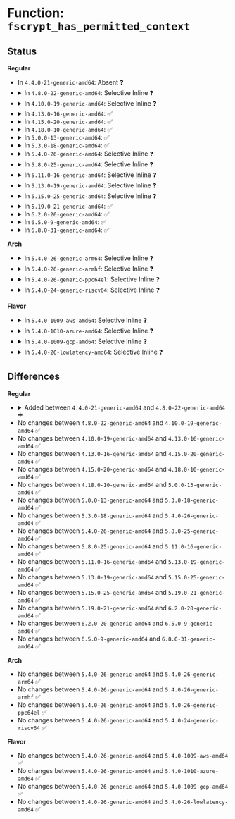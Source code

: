 # Function: <code>fscrypt_has_permitted_context</code>

## Status
<b>Regular</b>
<ul>
<li>
In <code>4.4.0-21-generic-amd64</code>: Absent ❓
</li>
<li>
<details>
<summary>In <code>4.8.0-22-generic-amd64</code>: Selective Inline ❓</summary>

```c
int fscrypt_has_permitted_context(struct inode * parent, struct inode * child)
```

```json
{
  "name": "fscrypt_has_permitted_context",
  "collision_type": "Unique Global",
  "inline_type": "Selective",
  "funcs": [
    {
      "addr": 18446744071581507456,
      "name": "fscrypt_has_permitted_context",
      "external": true,
      "loc": "fs/crypto/policy.c:160",
      "file": "fs/crypto/policy.c",
      "inline": "not declared, inlined",
      "caller_inline": [],
      "caller_func": [
        "fs/ext4/file.c:ext4_file_open",
        "fs/ext4/namei.c:ext4_cross_rename",
        "fs/ext4/namei.c:ext4_cross_rename",
        "fs/ext4/namei.c:ext4_rename",
        "fs/ext4/namei.c:ext4_link"
      ]
    }
  ],
  "symbols": [
    {
      "addr": 18446744071581507456,
      "name": "fscrypt_has_permitted_context",
      "section": ".text",
      "bind": "STB_GLOBAL",
      "size": 235
    }
  ]
}
```
</details>
</li>
<li>
<details>
<summary>In <code>4.10.0-19-generic-amd64</code>: Selective Inline ❓</summary>

```c
int fscrypt_has_permitted_context(struct inode * parent, struct inode * child)
```

```json
{
  "name": "fscrypt_has_permitted_context",
  "collision_type": "Unique Global",
  "inline_type": "Selective",
  "funcs": [
    {
      "addr": 18446744071581592736,
      "name": "fscrypt_has_permitted_context",
      "external": true,
      "loc": "fs/crypto/policy.c:172",
      "file": "fs/crypto/policy.c",
      "inline": "not declared, inlined",
      "caller_inline": [],
      "caller_func": [
        "fs/ext4/file.c:ext4_file_open",
        "fs/ext4/namei.c:ext4_cross_rename",
        "fs/ext4/namei.c:ext4_cross_rename",
        "fs/ext4/namei.c:ext4_rename",
        "fs/ext4/namei.c:ext4_link"
      ]
    }
  ],
  "symbols": [
    {
      "addr": 18446744071581592736,
      "name": "fscrypt_has_permitted_context",
      "section": ".text",
      "bind": "STB_GLOBAL",
      "size": 265
    }
  ]
}
```
</details>
</li>
<li>
<details>
<summary>In <code>4.13.0-16-generic-amd64</code>: ✅</summary>

```c
int fscrypt_has_permitted_context(struct inode * parent, struct inode * child)
```

```json
{
  "name": "fscrypt_has_permitted_context",
  "collision_type": "Unique Global",
  "inline_type": "No",
  "funcs": [
    {
      "addr": 18446744071581652416,
      "name": "fscrypt_has_permitted_context",
      "external": true,
      "loc": "fs/crypto/policy.c:156",
      "file": "fs/crypto/policy.c",
      "inline": "seen, unknown",
      "caller_inline": [],
      "caller_func": [
        "fs/ext4/file.c:ext4_file_open",
        "fs/ext4/namei.c:ext4_cross_rename",
        "fs/ext4/namei.c:ext4_cross_rename",
        "fs/ext4/namei.c:ext4_rename",
        "fs/ext4/namei.c:ext4_link"
      ]
    }
  ],
  "symbols": [
    {
      "addr": 18446744071581652416,
      "name": "fscrypt_has_permitted_context",
      "section": ".text",
      "bind": "STB_GLOBAL",
      "size": 328
    }
  ]
}
```
</details>
</li>
<li>
<details>
<summary>In <code>4.15.0-20-generic-amd64</code>: ✅</summary>

```c
int fscrypt_has_permitted_context(struct inode * parent, struct inode * child)
```

```json
{
  "name": "fscrypt_has_permitted_context",
  "collision_type": "Unique Global",
  "inline_type": "No",
  "funcs": [
    {
      "addr": 18446744071581800672,
      "name": "fscrypt_has_permitted_context",
      "external": true,
      "loc": "fs/crypto/policy.c:157",
      "file": "fs/crypto/policy.c",
      "inline": "seen, unknown",
      "caller_inline": [],
      "caller_func": [
        "fs/crypto/hooks.c:__fscrypt_prepare_link",
        "fs/crypto/hooks.c:fscrypt_file_open"
      ]
    }
  ],
  "symbols": [
    {
      "addr": 18446744071581800672,
      "name": "fscrypt_has_permitted_context",
      "section": ".text",
      "bind": "STB_GLOBAL",
      "size": 332
    }
  ]
}
```
</details>
</li>
<li>
<details>
<summary>In <code>4.18.0-10-generic-amd64</code>: ✅</summary>

```c
int fscrypt_has_permitted_context(struct inode * parent, struct inode * child)
```

```json
{
  "name": "fscrypt_has_permitted_context",
  "collision_type": "Unique Global",
  "inline_type": "No",
  "funcs": [
    {
      "addr": 18446744071581975488,
      "name": "fscrypt_has_permitted_context",
      "external": true,
      "loc": "fs/crypto/policy.c:157",
      "file": "fs/crypto/policy.c",
      "inline": "seen, unknown",
      "caller_inline": [],
      "caller_func": [
        "fs/crypto/hooks.c:__fscrypt_prepare_link",
        "fs/crypto/hooks.c:fscrypt_file_open"
      ]
    }
  ],
  "symbols": [
    {
      "addr": 18446744071581975488,
      "name": "fscrypt_has_permitted_context",
      "section": ".text",
      "bind": "STB_GLOBAL",
      "size": 324
    }
  ]
}
```
</details>
</li>
<li>
<details>
<summary>In <code>5.0.0-13-generic-amd64</code>: ✅</summary>

```c
int fscrypt_has_permitted_context(struct inode * parent, struct inode * child)
```

```json
{
  "name": "fscrypt_has_permitted_context",
  "collision_type": "Unique Global",
  "inline_type": "No",
  "funcs": [
    {
      "addr": 18446744071582063664,
      "name": "fscrypt_has_permitted_context",
      "external": true,
      "loc": "fs/crypto/policy.c:157",
      "file": "fs/crypto/policy.c",
      "inline": "seen, unknown",
      "caller_inline": [],
      "caller_func": [
        "fs/crypto/hooks.c:__fscrypt_prepare_link",
        "fs/crypto/hooks.c:fscrypt_file_open"
      ]
    }
  ],
  "symbols": [
    {
      "addr": 18446744071582063664,
      "name": "fscrypt_has_permitted_context",
      "section": ".text",
      "bind": "STB_GLOBAL",
      "size": 326
    }
  ]
}
```
</details>
</li>
<li>
<details>
<summary>In <code>5.3.0-18-generic-amd64</code>: ✅</summary>

```c
int fscrypt_has_permitted_context(struct inode * parent, struct inode * child)
```

```json
{
  "name": "fscrypt_has_permitted_context",
  "collision_type": "Unique Global",
  "inline_type": "No",
  "funcs": [
    {
      "addr": 18446744071582224800,
      "name": "fscrypt_has_permitted_context",
      "external": true,
      "loc": "fs/crypto/policy.c:158",
      "file": "fs/crypto/policy.c",
      "inline": "seen, unknown",
      "caller_inline": [],
      "caller_func": [
        "fs/crypto/hooks.c:__fscrypt_prepare_link",
        "fs/crypto/hooks.c:fscrypt_file_open"
      ]
    }
  ],
  "symbols": [
    {
      "addr": 18446744071582224800,
      "name": "fscrypt_has_permitted_context",
      "section": ".text",
      "bind": "STB_GLOBAL",
      "size": 326
    }
  ]
}
```
</details>
</li>
<li>
<details>
<summary>In <code>5.4.0-26-generic-amd64</code>: Selective Inline ❓</summary>

```c
int fscrypt_has_permitted_context(struct inode * parent, struct inode * child)
```

```json
{
  "name": "fscrypt_has_permitted_context",
  "collision_type": "Unique Global",
  "inline_type": "Selective",
  "funcs": [
    {
      "addr": 18446744071582314640,
      "name": "fscrypt_has_permitted_context",
      "external": true,
      "loc": "fs/crypto/policy.c:408",
      "file": "fs/crypto/policy.c",
      "inline": "not declared, inlined",
      "caller_inline": [],
      "caller_func": [
        "fs/crypto/hooks.c:__fscrypt_prepare_link",
        "fs/crypto/hooks.c:fscrypt_file_open"
      ]
    }
  ],
  "symbols": [
    {
      "addr": 18446744071582314640,
      "name": "fscrypt_has_permitted_context",
      "section": ".text",
      "bind": "STB_GLOBAL",
      "size": 210
    }
  ]
}
```
</details>
</li>
<li>
<details>
<summary>In <code>5.8.0-25-generic-amd64</code>: Selective Inline ❓</summary>

```c
int fscrypt_has_permitted_context(struct inode * parent, struct inode * child)
```

```json
{
  "name": "fscrypt_has_permitted_context",
  "collision_type": "Unique Global",
  "inline_type": "Selective",
  "funcs": [
    {
      "addr": 18446744071582602368,
      "name": "fscrypt_has_permitted_context",
      "external": true,
      "loc": "fs/crypto/policy.c:557",
      "file": "fs/crypto/policy.c",
      "inline": "not declared, inlined",
      "caller_inline": [],
      "caller_func": []
    }
  ],
  "symbols": [
    {
      "addr": 18446744071582602368,
      "name": "fscrypt_has_permitted_context",
      "section": ".text",
      "bind": "STB_GLOBAL",
      "size": 206
    }
  ]
}
```
</details>
</li>
<li>
<details>
<summary>In <code>5.11.0-16-generic-amd64</code>: Selective Inline ❓</summary>

```c
int fscrypt_has_permitted_context(struct inode * parent, struct inode * child)
```

```json
{
  "name": "fscrypt_has_permitted_context",
  "collision_type": "Unique Global",
  "inline_type": "Selective",
  "funcs": [
    {
      "addr": 18446744071582673232,
      "name": "fscrypt_has_permitted_context",
      "external": true,
      "loc": "fs/crypto/policy.c:590",
      "file": "fs/crypto/policy.c",
      "inline": "not declared, inlined",
      "caller_inline": [],
      "caller_func": [
        "fs/crypto/hooks.c:__fscrypt_prepare_link"
      ]
    }
  ],
  "symbols": [
    {
      "addr": 18446744071582673232,
      "name": "fscrypt_has_permitted_context",
      "section": ".text",
      "bind": "STB_GLOBAL",
      "size": 233
    }
  ]
}
```
</details>
</li>
<li>
<details>
<summary>In <code>5.13.0-19-generic-amd64</code>: Selective Inline ❓</summary>

```c
int fscrypt_has_permitted_context(struct inode * parent, struct inode * child)
```

```json
{
  "name": "fscrypt_has_permitted_context",
  "collision_type": "Unique Global",
  "inline_type": "Selective",
  "funcs": [
    {
      "addr": 18446744071582702048,
      "name": "fscrypt_has_permitted_context",
      "external": true,
      "loc": "fs/crypto/policy.c:590",
      "file": "fs/crypto/policy.c",
      "inline": "not declared, inlined",
      "caller_inline": [],
      "caller_func": [
        "fs/crypto/hooks.c:__fscrypt_prepare_link"
      ]
    }
  ],
  "symbols": [
    {
      "addr": 18446744071582702048,
      "name": "fscrypt_has_permitted_context",
      "section": ".text",
      "bind": "STB_GLOBAL",
      "size": 233
    }
  ]
}
```
</details>
</li>
<li>
<details>
<summary>In <code>5.15.0-25-generic-amd64</code>: Selective Inline ❓</summary>

```c
int fscrypt_has_permitted_context(struct inode * parent, struct inode * child)
```

```json
{
  "name": "fscrypt_has_permitted_context",
  "collision_type": "Unique Global",
  "inline_type": "Selective",
  "funcs": [
    {
      "addr": 18446744071583028064,
      "name": "fscrypt_has_permitted_context",
      "external": true,
      "loc": "fs/crypto/policy.c:590",
      "file": "fs/crypto/policy.c",
      "inline": "not declared, inlined",
      "caller_inline": [],
      "caller_func": [
        "fs/crypto/hooks.c:__fscrypt_prepare_link"
      ]
    }
  ],
  "symbols": [
    {
      "addr": 18446744071583028064,
      "name": "fscrypt_has_permitted_context",
      "section": ".text",
      "bind": "STB_GLOBAL",
      "size": 233
    }
  ]
}
```
</details>
</li>
<li>
<details>
<summary>In <code>5.19.0-21-generic-amd64</code>: ✅</summary>

```c
int fscrypt_has_permitted_context(struct inode * parent, struct inode * child)
```

```json
{
  "name": "fscrypt_has_permitted_context",
  "collision_type": "Unique Global",
  "inline_type": "No",
  "funcs": [
    {
      "addr": 18446744071583501088,
      "name": "fscrypt_has_permitted_context",
      "external": true,
      "loc": "fs/crypto/policy.c:611",
      "file": "fs/crypto/policy.c",
      "inline": "seen, unknown",
      "caller_inline": [],
      "caller_func": [
        "fs/crypto/hooks.c:__fscrypt_prepare_rename",
        "fs/crypto/hooks.c:__fscrypt_prepare_rename",
        "fs/crypto/hooks.c:__fscrypt_prepare_link",
        "fs/ext4/namei.c:ext4_lookup"
      ]
    }
  ],
  "symbols": [
    {
      "addr": 18446744071583501088,
      "name": "fscrypt_has_permitted_context",
      "section": ".text",
      "bind": "STB_GLOBAL",
      "size": 269
    }
  ]
}
```
</details>
</li>
<li>
<details>
<summary>In <code>6.2.0-20-generic-amd64</code>: ✅</summary>

```c
int fscrypt_has_permitted_context(struct inode * parent, struct inode * child)
```

```json
{
  "name": "fscrypt_has_permitted_context",
  "collision_type": "Unique Global",
  "inline_type": "No",
  "funcs": [
    {
      "addr": 18446744071584097776,
      "name": "fscrypt_has_permitted_context",
      "external": true,
      "loc": "fs/crypto/policy.c:631",
      "file": "fs/crypto/policy.c",
      "inline": "seen, unknown",
      "caller_inline": [],
      "caller_func": [
        "fs/crypto/hooks.c:__fscrypt_prepare_rename",
        "fs/crypto/hooks.c:__fscrypt_prepare_rename",
        "fs/crypto/hooks.c:__fscrypt_prepare_link",
        "fs/ext4/namei.c:ext4_lookup"
      ]
    }
  ],
  "symbols": [
    {
      "addr": 18446744071584097776,
      "name": "fscrypt_has_permitted_context",
      "section": ".text",
      "bind": "STB_GLOBAL",
      "size": 269
    }
  ]
}
```
</details>
</li>
<li>
<details>
<summary>In <code>6.5.0-9-generic-amd64</code>: ✅</summary>

```c
int fscrypt_has_permitted_context(struct inode * parent, struct inode * child)
```

```json
{
  "name": "fscrypt_has_permitted_context",
  "collision_type": "Unique Global",
  "inline_type": "No",
  "funcs": [
    {
      "addr": 18446744071584324752,
      "name": "fscrypt_has_permitted_context",
      "external": true,
      "loc": "fs/crypto/policy.c:630",
      "file": "fs/crypto/policy.c",
      "inline": "seen, unknown",
      "caller_inline": [],
      "caller_func": [
        "fs/crypto/hooks.c:__fscrypt_prepare_rename",
        "fs/crypto/hooks.c:__fscrypt_prepare_rename",
        "fs/crypto/hooks.c:__fscrypt_prepare_link",
        "fs/ext4/namei.c:ext4_lookup"
      ]
    }
  ],
  "symbols": [
    {
      "addr": 18446744071584324752,
      "name": "fscrypt_has_permitted_context",
      "section": ".text",
      "bind": "STB_GLOBAL",
      "size": 269
    }
  ]
}
```
</details>
</li>
<li>
<details>
<summary>In <code>6.8.0-31-generic-amd64</code>: ✅</summary>

```c
int fscrypt_has_permitted_context(struct inode * parent, struct inode * child)
```

```json
{
  "name": "fscrypt_has_permitted_context",
  "collision_type": "Unique Global",
  "inline_type": "No",
  "funcs": [
    {
      "addr": 18446744071584542352,
      "name": "fscrypt_has_permitted_context",
      "external": true,
      "loc": "fs/crypto/policy.c:657",
      "file": "fs/crypto/policy.c",
      "inline": "seen, unknown",
      "caller_inline": [],
      "caller_func": [
        "fs/crypto/hooks.c:__fscrypt_prepare_rename",
        "fs/crypto/hooks.c:__fscrypt_prepare_rename",
        "fs/crypto/hooks.c:__fscrypt_prepare_link",
        "fs/ext4/namei.c:ext4_lookup"
      ]
    }
  ],
  "symbols": [
    {
      "addr": 18446744071584542352,
      "name": "fscrypt_has_permitted_context",
      "section": ".text",
      "bind": "STB_GLOBAL",
      "size": 269
    }
  ]
}
```
</details>
</li>
</ul>
<b>Arch</b>
<ul>
<li>
<details>
<summary>In <code>5.4.0-26-generic-arm64</code>: Selective Inline ❓</summary>

```c
int fscrypt_has_permitted_context(struct inode * parent, struct inode * child)
```

```json
{
  "name": "fscrypt_has_permitted_context",
  "collision_type": "Unique Global",
  "inline_type": "Selective",
  "funcs": [
    {
      "addr": 18446603336493894216,
      "name": "fscrypt_has_permitted_context",
      "external": true,
      "loc": "fs/crypto/policy.c:408",
      "file": "fs/crypto/policy.c",
      "inline": "not declared, inlined",
      "caller_inline": [],
      "caller_func": [
        "fs/crypto/hooks.c:__fscrypt_prepare_link",
        "fs/crypto/hooks.c:fscrypt_file_open"
      ]
    }
  ],
  "symbols": [
    {
      "addr": 18446603336493894216,
      "name": "fscrypt_has_permitted_context",
      "section": ".text",
      "bind": "STB_GLOBAL",
      "size": 228
    }
  ]
}
```
</details>
</li>
<li>
<details>
<summary>In <code>5.4.0-26-generic-armhf</code>: Selective Inline ❓</summary>

```c
int fscrypt_has_permitted_context(struct inode * parent, struct inode * child)
```

```json
{
  "name": "fscrypt_has_permitted_context",
  "collision_type": "Unique Global",
  "inline_type": "Selective",
  "funcs": [
    {
      "addr": 3227373788,
      "name": "fscrypt_has_permitted_context",
      "external": true,
      "loc": "fs/crypto/policy.c:408",
      "file": "fs/crypto/policy.c",
      "inline": "not declared, inlined",
      "caller_inline": [],
      "caller_func": [
        "fs/crypto/hooks.c:__fscrypt_prepare_link",
        "fs/crypto/hooks.c:fscrypt_file_open"
      ]
    }
  ],
  "symbols": [
    {
      "addr": 3227373788,
      "name": "fscrypt_has_permitted_context",
      "section": ".text",
      "bind": "STB_GLOBAL",
      "size": 240
    }
  ]
}
```
</details>
</li>
<li>
<details>
<summary>In <code>5.4.0-26-generic-ppc64el</code>: Selective Inline ❓</summary>

```c
int fscrypt_has_permitted_context(struct inode * parent, struct inode * child)
```

```json
{
  "name": "fscrypt_has_permitted_context",
  "collision_type": "Unique Global",
  "inline_type": "Selective",
  "funcs": [
    {
      "addr": 13835058055287530368,
      "name": "fscrypt_has_permitted_context",
      "external": true,
      "loc": "fs/crypto/policy.c:408",
      "file": "fs/crypto/policy.c",
      "inline": "not declared, inlined",
      "caller_inline": [],
      "caller_func": [
        "fs/crypto/hooks.c:__fscrypt_prepare_link",
        "fs/crypto/hooks.c:fscrypt_file_open"
      ]
    }
  ],
  "symbols": [
    {
      "addr": 13835058055287530368,
      "name": "fscrypt_has_permitted_context",
      "section": ".text",
      "bind": "STB_GLOBAL",
      "size": 368
    }
  ]
}
```
</details>
</li>
<li>
<details>
<summary>In <code>5.4.0-24-generic-riscv64</code>: Selective Inline ❓</summary>

```c
int fscrypt_has_permitted_context(struct inode * parent, struct inode * child)
```

```json
{
  "name": "fscrypt_has_permitted_context",
  "collision_type": "Unique Global",
  "inline_type": "Selective",
  "funcs": [
    {
      "addr": 18446743936273452932,
      "name": "fscrypt_has_permitted_context",
      "external": true,
      "loc": "fs/crypto/policy.c:408",
      "file": "fs/crypto/policy.c",
      "inline": "not declared, inlined",
      "caller_inline": [],
      "caller_func": [
        "fs/crypto/hooks.c:__fscrypt_prepare_link",
        "fs/crypto/hooks.c:fscrypt_file_open"
      ]
    }
  ],
  "symbols": [
    {
      "addr": 18446743936273452932,
      "name": "fscrypt_has_permitted_context",
      "section": ".text",
      "bind": "STB_GLOBAL",
      "size": 192
    }
  ]
}
```
</details>
</li>
</ul>
<b>Flavor</b>
<ul>
<li>
<details>
<summary>In <code>5.4.0-1009-aws-amd64</code>: Selective Inline ❓</summary>

```c
int fscrypt_has_permitted_context(struct inode * parent, struct inode * child)
```

```json
{
  "name": "fscrypt_has_permitted_context",
  "collision_type": "Unique Global",
  "inline_type": "Selective",
  "funcs": [
    {
      "addr": 18446744071582283376,
      "name": "fscrypt_has_permitted_context",
      "external": true,
      "loc": "fs/crypto/policy.c:408",
      "file": "fs/crypto/policy.c",
      "inline": "not declared, inlined",
      "caller_inline": [],
      "caller_func": [
        "fs/crypto/hooks.c:__fscrypt_prepare_link",
        "fs/crypto/hooks.c:fscrypt_file_open"
      ]
    }
  ],
  "symbols": [
    {
      "addr": 18446744071582283376,
      "name": "fscrypt_has_permitted_context",
      "section": ".text",
      "bind": "STB_GLOBAL",
      "size": 210
    }
  ]
}
```
</details>
</li>
<li>
<details>
<summary>In <code>5.4.0-1010-azure-amd64</code>: Selective Inline ❓</summary>

```c
int fscrypt_has_permitted_context(struct inode * parent, struct inode * child)
```

```json
{
  "name": "fscrypt_has_permitted_context",
  "collision_type": "Unique Global",
  "inline_type": "Selective",
  "funcs": [
    {
      "addr": 18446744071582221136,
      "name": "fscrypt_has_permitted_context",
      "external": true,
      "loc": "fs/crypto/policy.c:408",
      "file": "fs/crypto/policy.c",
      "inline": "not declared, inlined",
      "caller_inline": [],
      "caller_func": [
        "fs/crypto/hooks.c:__fscrypt_prepare_link",
        "fs/crypto/hooks.c:fscrypt_file_open"
      ]
    }
  ],
  "symbols": [
    {
      "addr": 18446744071582221136,
      "name": "fscrypt_has_permitted_context",
      "section": ".text",
      "bind": "STB_GLOBAL",
      "size": 210
    }
  ]
}
```
</details>
</li>
<li>
<details>
<summary>In <code>5.4.0-1009-gcp-amd64</code>: Selective Inline ❓</summary>

```c
int fscrypt_has_permitted_context(struct inode * parent, struct inode * child)
```

```json
{
  "name": "fscrypt_has_permitted_context",
  "collision_type": "Unique Global",
  "inline_type": "Selective",
  "funcs": [
    {
      "addr": 18446744071582273856,
      "name": "fscrypt_has_permitted_context",
      "external": true,
      "loc": "fs/crypto/policy.c:408",
      "file": "fs/crypto/policy.c",
      "inline": "not declared, inlined",
      "caller_inline": [],
      "caller_func": [
        "fs/crypto/hooks.c:__fscrypt_prepare_link",
        "fs/crypto/hooks.c:fscrypt_file_open"
      ]
    }
  ],
  "symbols": [
    {
      "addr": 18446744071582273856,
      "name": "fscrypt_has_permitted_context",
      "section": ".text",
      "bind": "STB_GLOBAL",
      "size": 210
    }
  ]
}
```
</details>
</li>
<li>
<details>
<summary>In <code>5.4.0-26-lowlatency-amd64</code>: Selective Inline ❓</summary>

```c
int fscrypt_has_permitted_context(struct inode * parent, struct inode * child)
```

```json
{
  "name": "fscrypt_has_permitted_context",
  "collision_type": "Unique Global",
  "inline_type": "Selective",
  "funcs": [
    {
      "addr": 18446744071582352416,
      "name": "fscrypt_has_permitted_context",
      "external": true,
      "loc": "fs/crypto/policy.c:408",
      "file": "fs/crypto/policy.c",
      "inline": "not declared, inlined",
      "caller_inline": [],
      "caller_func": [
        "fs/crypto/hooks.c:__fscrypt_prepare_link",
        "fs/crypto/hooks.c:fscrypt_file_open"
      ]
    }
  ],
  "symbols": [
    {
      "addr": 18446744071582352416,
      "name": "fscrypt_has_permitted_context",
      "section": ".text",
      "bind": "STB_GLOBAL",
      "size": 210
    }
  ]
}
```
</details>
</li>
</ul>

## Differences
<b>Regular</b>
<ul>
<li>
<details>
<summary>Added between <code>4.4.0-21-generic-amd64</code> and <code>4.8.0-22-generic-amd64</code> ➕</summary>

```c
int fscrypt_has_permitted_context(struct inode * parent, struct inode * child)
```
</details>
</li>
<li>
No changes between <code>4.8.0-22-generic-amd64</code> and <code>4.10.0-19-generic-amd64</code> ✅
</li>
<li>
No changes between <code>4.10.0-19-generic-amd64</code> and <code>4.13.0-16-generic-amd64</code> ✅
</li>
<li>
No changes between <code>4.13.0-16-generic-amd64</code> and <code>4.15.0-20-generic-amd64</code> ✅
</li>
<li>
No changes between <code>4.15.0-20-generic-amd64</code> and <code>4.18.0-10-generic-amd64</code> ✅
</li>
<li>
No changes between <code>4.18.0-10-generic-amd64</code> and <code>5.0.0-13-generic-amd64</code> ✅
</li>
<li>
No changes between <code>5.0.0-13-generic-amd64</code> and <code>5.3.0-18-generic-amd64</code> ✅
</li>
<li>
No changes between <code>5.3.0-18-generic-amd64</code> and <code>5.4.0-26-generic-amd64</code> ✅
</li>
<li>
No changes between <code>5.4.0-26-generic-amd64</code> and <code>5.8.0-25-generic-amd64</code> ✅
</li>
<li>
No changes between <code>5.8.0-25-generic-amd64</code> and <code>5.11.0-16-generic-amd64</code> ✅
</li>
<li>
No changes between <code>5.11.0-16-generic-amd64</code> and <code>5.13.0-19-generic-amd64</code> ✅
</li>
<li>
No changes between <code>5.13.0-19-generic-amd64</code> and <code>5.15.0-25-generic-amd64</code> ✅
</li>
<li>
No changes between <code>5.15.0-25-generic-amd64</code> and <code>5.19.0-21-generic-amd64</code> ✅
</li>
<li>
No changes between <code>5.19.0-21-generic-amd64</code> and <code>6.2.0-20-generic-amd64</code> ✅
</li>
<li>
No changes between <code>6.2.0-20-generic-amd64</code> and <code>6.5.0-9-generic-amd64</code> ✅
</li>
<li>
No changes between <code>6.5.0-9-generic-amd64</code> and <code>6.8.0-31-generic-amd64</code> ✅
</li>
</ul>
<b>Arch</b>
<ul>
<li>
No changes between <code>5.4.0-26-generic-amd64</code> and <code>5.4.0-26-generic-arm64</code> ✅
</li>
<li>
No changes between <code>5.4.0-26-generic-amd64</code> and <code>5.4.0-26-generic-armhf</code> ✅
</li>
<li>
No changes between <code>5.4.0-26-generic-amd64</code> and <code>5.4.0-26-generic-ppc64el</code> ✅
</li>
<li>
No changes between <code>5.4.0-26-generic-amd64</code> and <code>5.4.0-24-generic-riscv64</code> ✅
</li>
</ul>
<b>Flavor</b>
<ul>
<li>
No changes between <code>5.4.0-26-generic-amd64</code> and <code>5.4.0-1009-aws-amd64</code> ✅
</li>
<li>
No changes between <code>5.4.0-26-generic-amd64</code> and <code>5.4.0-1010-azure-amd64</code> ✅
</li>
<li>
No changes between <code>5.4.0-26-generic-amd64</code> and <code>5.4.0-1009-gcp-amd64</code> ✅
</li>
<li>
No changes between <code>5.4.0-26-generic-amd64</code> and <code>5.4.0-26-lowlatency-amd64</code> ✅
</li>
</ul>
